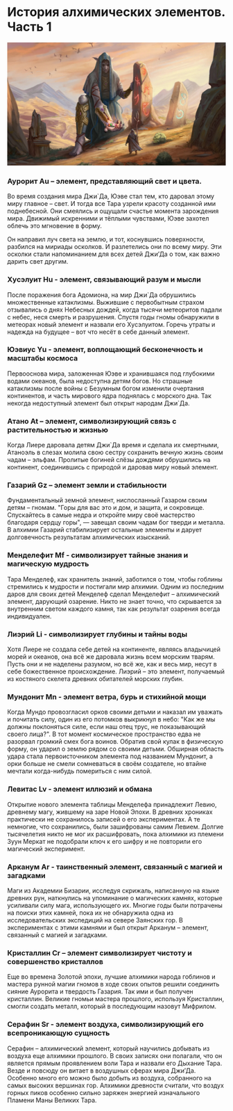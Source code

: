 # История алхимических элементов. Часть 1

![](images/3Mendelef.2x.jpg)

### Аурорит Au – элемент, представляющий свет и цвета. 

Во время создания мира Джи`Да, Юэве стал тем, кто даровал этому миру главное – свет. И тогда все Тара узрели красоту созданной ими поднебесной. Они смеялись и ощущали счастье момента зарождения мира. Движимый искренними и тёплыми чувствами, Юэве захотел облечь это мгновение в форму.

Он направил луч света на землю, и тот, коснувшись поверхности, разбился на мириады осколков. И разлетелись они по всему миру. Эти осколки стали напоминанием для всех детей Джи’Да о том, как важно дарить свет другим.

### Хусэлуит Hu - элемент, связывающий разум и мысли

После поражения бога Адомиона, на мир Джи`Да обрушились множественные катаклизмы. Выжившие с первобытным страхом отзывались о днях Небесных дождей, когда тысячи метеоритов падали с небес, неся смерть и разрушения. Спустя годы гномы обнаружили в метеорах новый элемент и назвали его Хусэлуитом. Горечь утраты и надежда на будущее – вот что несёт в себе данный элемент.

### Юэвиус Yu - элемент, воплощающий бесконечность и масштабы космоса

Первооснова мира, заложенная Юэве и хранившаяся под глубокими водами океанов, была недоступна детям богов. Но страшные катаклизмы после войны с Безумным богом изменили очертания континентов, и часть мирового ядра поднялась с морского дна. Так некогда недоступный элемент был открыт народам Джи`Да. 

### Атано At  – элемент, символизирующий связь с растительностью и жизнью 

Когда Лиере даровала детям Джи`Да время и сделала их смертными, Атаноэль в слезах молила свою сестру сохранить вечную жизнь своим чадам – эльфам. Пролитые богиней слёзы дождями обрушились на континент, соединившись с природой и даровав миру новый элемент.

### Газарий Gz – элемент земли и стабильности

Фундаментальный земной элемент, ниспосланный Газаром своим детям – гномам. "Горы для вас это и дом, и защита, и сокровище. Спускайтесь в самые недра и откройте миру своё мастерство благодаря сердцу горы", — завещал своим чадам бог тверди и металла. В алхимии Газарий стабилизирует остальные элементы и дарует долговечность результатам алхимических изысканий.

### Менделефит Mf - символизирует тайные знания и магическую мудрость

Тара Менделеф, как хранитель знаний, заботился о том, чтобы гоблины стремились к мудрости и постигали мир алхимии. Одним из последним даров для своих детей Менделеф сделал  Менделефит – алхимический элемент, дарующий озарение. Никто не знает точно, что скрывается за внутренним светом каждого камня, так как результат озарения всегда индивидуален.

### Лиэрий Li - символизирует глубины и тайны воды

Хотя Лиере не создала себе детей на континенте, являясь владычицей морей и океанов, она всё же даровала жизнь всем морским тварям. Пусть они и не наделены разумом, но всё же, как и весь мир, несут в себе божественное происхождение. Лиэрий – это элемент, получаемый из костяного скелета древних обитателей морских глубин.

### Мундонит Mn - элемент ветра, бурь и стихийной мощи

Когда Мундо провозгласил орков своими детьми и наказал им уважать и почитать силу, один из его потомков выкрикнул в небо: "Как же мы должны поклоняться силе, если наш отец трус, не показывающий своего лица?". В тот момент космическое пространство едва не разорвал громкий смех бога воинов. Обратив свой кулак в физическую форму, он ударил о землю рядом со своими детьми. Обширная область удара стала первоисточником элемента под названием Мундонит, а орки больше не смели сомневаться в своём создателе, но втайне мечтали когда-нибудь помериться с ним силой.

### Левитас Lv - элемент иллюзий и обмана

Открытие нового элемента таблицы Менделефа принадлежит Левию, древнему магу, жившему на заре Новой Эпохи. В древних хрониках практически не сохранилось записей о его экспериментах. А те немногие, что сохранились, были зашифрованы самим Левием. Долгие тысячелетия никто не мог их расшифровать, пока алхимики из племени Зуун Меркат не подобрали ключ к его шифру и не повторили его магический эксперимент.

### Арканум Ar - таинственный элемент, связанный с магией и загадками

Маги из Академии Бизарии, исследуя скрижаль, написанную на языке древних рун, наткнулись на упоминание о магических камнях, которые усиливали силу мага, использующего их. Многие годы были потрачены на поиски этих камней, пока их не обнаружила одна из исследовательских экспедиций на севере Заянских гор. В экспериментах с этими камнями и был открыт Арканум – элемент, связанный с магией и загадками.

### Кристаллин Cr –  элемент символизирует чистоту и совершенство кристаллов

Еще во времена Золотой эпохи, лучшие алхимики народа гоблинов и мастера рунной магии гномов в ходе своих опытов решили соединить сияние Аурорита и твердость Газария. Так ими и был получен кристаллин. Великие гномьи мастера прошлого, используя Кристаллин, смогли создать металл, который в последующим назовут Мифрилом. 

### Серафин Sr - элемент воздуха, символизирующий его всепроникающую сущность

Серафин – алхимический элемент, который научились добывать из воздуха еще алхимики прошлого. В своих записях они полагали, что он является прямым проявлением воли Тара и назвали его Дыхание Тара. Везде и повсюду он витает в воздушных сферах мира Джи’Да. Особенно много его можно было добыть из воздуха, собранного на самых высоких вершинах гор. Алхимики древности считали, что воздух горных пиков особенно сильно заряжен энергией изначального Пламени Маны Великих Тара. 
 





